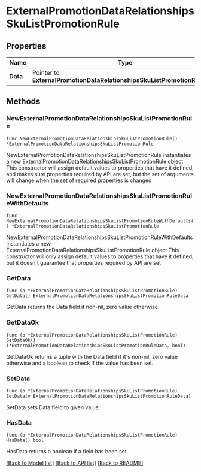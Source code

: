 # ExternalPromotionDataRelationshipsSkuListPromotionRule

## Properties

Name | Type | Description | Notes
------------ | ------------- | ------------- | -------------
**Data** | Pointer to [**ExternalPromotionDataRelationshipsSkuListPromotionRuleData**](ExternalPromotionDataRelationshipsSkuListPromotionRuleData.md) |  | [optional] 

## Methods

### NewExternalPromotionDataRelationshipsSkuListPromotionRule

`func NewExternalPromotionDataRelationshipsSkuListPromotionRule() *ExternalPromotionDataRelationshipsSkuListPromotionRule`

NewExternalPromotionDataRelationshipsSkuListPromotionRule instantiates a new ExternalPromotionDataRelationshipsSkuListPromotionRule object
This constructor will assign default values to properties that have it defined,
and makes sure properties required by API are set, but the set of arguments
will change when the set of required properties is changed

### NewExternalPromotionDataRelationshipsSkuListPromotionRuleWithDefaults

`func NewExternalPromotionDataRelationshipsSkuListPromotionRuleWithDefaults() *ExternalPromotionDataRelationshipsSkuListPromotionRule`

NewExternalPromotionDataRelationshipsSkuListPromotionRuleWithDefaults instantiates a new ExternalPromotionDataRelationshipsSkuListPromotionRule object
This constructor will only assign default values to properties that have it defined,
but it doesn't guarantee that properties required by API are set

### GetData

`func (o *ExternalPromotionDataRelationshipsSkuListPromotionRule) GetData() ExternalPromotionDataRelationshipsSkuListPromotionRuleData`

GetData returns the Data field if non-nil, zero value otherwise.

### GetDataOk

`func (o *ExternalPromotionDataRelationshipsSkuListPromotionRule) GetDataOk() (*ExternalPromotionDataRelationshipsSkuListPromotionRuleData, bool)`

GetDataOk returns a tuple with the Data field if it's non-nil, zero value otherwise
and a boolean to check if the value has been set.

### SetData

`func (o *ExternalPromotionDataRelationshipsSkuListPromotionRule) SetData(v ExternalPromotionDataRelationshipsSkuListPromotionRuleData)`

SetData sets Data field to given value.

### HasData

`func (o *ExternalPromotionDataRelationshipsSkuListPromotionRule) HasData() bool`

HasData returns a boolean if a field has been set.


[[Back to Model list]](../README.md#documentation-for-models) [[Back to API list]](../README.md#documentation-for-api-endpoints) [[Back to README]](../README.md)


